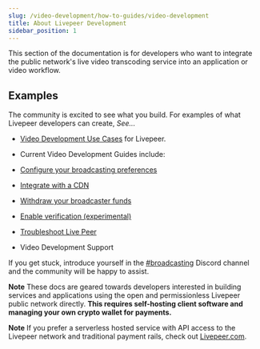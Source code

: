 ```yaml
---
slug: /video-development/how-to-guides/video-development
title: About Livepeer Development
sidebar_position: 1
---
```


This section of the documentation is for developers who want to integrate the public network's live video transcoding service into an application or video workflow. 

## Examples
The community is excited to see what you build. For examples of what Livepeer developers can create, *See...*

- [Video Development Use Cases](/video-developers/use-cases-library) for Livepeer.

- Current Video Development Guides include:

- [Configure your broadcasting preferences](/video-developers/how-to-guides/broadcasting-preferences)
- [Integrate with a CDN](/video-developers/how-to-guides/cdn-integration)
- [Withdraw your broadcaster funds](/video-developers/how-to-guides/withdrawing-broadcaster-funds)
- [Enable verification (experimental)](/video-developers/how-to-guides/verification)
- [Troubleshoot Live Peer](/video-developers/how-to-guides/troubleshooting)


- Video Development Support 

If you get stuck, introduce yourself
in the [#broadcasting](https://discord.gg/8Vr6B2qERb) Discord channel and the
community will be happy to assist.

**Note** These docs are geared towards developers interested in building services and applications using the open and permissionless Livepeer public network directly. **This requires self-hosting client software and managing your own crypto wallet for payments.** 

**Note** If you prefer a serverless hosted service with API access to the Livepeer network and traditional payment rails,  check out [Livepeer.com](https://livepeer.com).

<!-- ## Quick Access

<DocsCardsContainer>
  <DocsCard
    key={1}
    title="Getting Started"
    description="A hands-on introduction to Livepeer for video developers. Recommended for all
new users."
    href="/docs/video-developers/getting-started/overview"
  />
  <DocsCard
    key={2}
    title="How-to Guides"
    description="Practical step-by-step guides to help you achieve a specific goal."
    href="/docs/video-developers/how-to-guides/overview"
  />
  <DocsCard
    key={3}
    title="Core Concepts"
    description="Big-picture explanations of higher-level Livepeer development concepts."
    href="/docs/video-developers/core-concepts/overview"
  />
  <DocsCard
    key={4}
    title="Reference"
    description="Covers tools, components, commands and resources. Most useful when you need detailed information about Livepeer broadcasting APIs."
    href="/docs/video-developers/reference/overview"
  />

</DocsCardsContainer> -->
